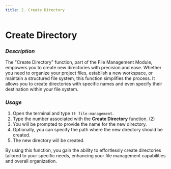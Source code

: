 ```yaml
---
title: 2. Create Directory
---
```


# Create Directory

### **_Description_**

The "Create Directory" function, part of the File Management Module, empowers you to create new directories with precision and ease. Whether you need to organize your project files, establish a new workspace, or maintain a structured file system, this function simplifies the process. It allows you to create directories with specific names and even specify their destination within your file system.

### **_Usage_**

1. Open the terminal and type `tt file-management`.
2. Type the number associated with the **Create Directory** function. (2)
3. You will be prompted to provide the name for the new directory.
4. Optionally, you can specify the path where the new directory should be created.
5. The new directory will be created.

By using this function, you gain the ability to effortlessly create directories tailored to your specific needs, enhancing your file management capabilities and overall organization.
